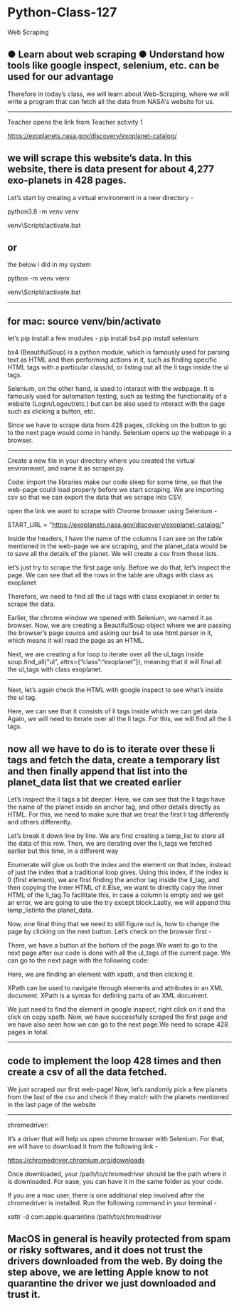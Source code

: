 # Python-Class-127
Web Scraping

● Learn about web scraping
● Understand how tools like google inspect, selenium, etc. can
be used for our advantage
-----------------------------------------

 
Therefore in today’s class, we will learn about Web-Scraping, where we will write a program that can fetch all the data from NASA's website for us.

-------------------------------------------------------------------------------

Teacher opens the link from Teacher activity 1



https://exoplanets.nasa.gov/discovery/exoplanet-catalog/


we will scrape this website’s data. In this website, there is data present for about 4,277 exo-planets in 428 pages. 
---------------------------------------------------------
Let’s start by creating a virtual environment in a new directory -


python3.8 -m venv venv

venv\Scripts\activate.bat


or
---------------------------------
the below i did in my system


python -m venv venv


venv\Scripts\activate.bat



---------------------
for mac:
source venv/bin/activate
-------------------------
let’s pip install a few modules -
pip install bs4
pip install selenium

bs4 (​BeautifulSoup​) ​is a python module, which is famously used for parsing text as HTML and then performing actions in it, such as finding specific HTML tags with a particular class/id, or listing out all the li tags inside the ul tags.



Selenium, on the other hand, is used to interact with the webpage. It is famously used for automation testing, such as testing the functionality of a website (Login/Logout/etc.) but can be also used to interact with the page such as clicking a button, etc.


Since we have to scrape data from 428 pages, clicking on the button to go to the next page would come in handy.
Selenium opens up the webpage in a browser.

-----------------------------------------------------------

Create a new file in your directory where you created the virtual environment, and name it as scraper.py.

Code:
import the libraries
make our code sleep for some time, so that the web-page could load properly before we start scraping. We are importing csv so that we can export the data that we scrape into CSV.

open the link we want to scrape with Chrome browser using Selenium -

 START_URL​ ​= "https://exoplanets.nasa.gov/discovery/exoplanet-catalog/"
 
 
 Inside the headers, I have the name of the columns I can see on the table mentioned in the web-page we are scraping, and the planet_data would be to save all the details of the planet. We will create a csv from these lists.
 
 
 let’s just try to scrape the first page only.
Before we do that, let’s inspect the page. We can see that all the rows in the table are ​ul​ tags with ​class​ as exoplanet​


Therefore, we need to find all the ul tags with class exoplanet in order to scrape the data.

Earlier, the chrome window we opened with Selenium, we named it as browser. Now, we are creating a BeautifulSoup object where we are
passing the browser’s page source and asking our bs4 to use html.parser in it, which means it will read the page as an HTML.


Next, we are creating a for loop to iterate over all the ul_tags inside soup.find_all(“ul”, attrs={“class”:“exoplanet”}), meaning that it will final
all the ul_tags with class exoplanet.

----------------
Next, let’s again check the HTML with google inspect to see what’s inside the ul tag.

Here, we can see that it consists of li tags inside which we can get data. Again, we will need to iterate over all the li tags. For this, we will find all the
li tags.

now all we have to do is to iterate over these li tags and fetch the data, create a temporary list and then finally append that list into the
planet_data list that we created earlier
--------
Let’s inspect the li tags a bit deeper.
Here, we can see that the li tags have the name of the planet inside an anchor tag, and other details directly as HTML. For this, we need to make
sure that we treat the first li tag differently and others differently.


Let’s break it down line by line. We are first creating a temp_list to store all the data of this row.
Then, we are iterating over the li_tags we fetched earlier but this time, in a different way


Enumerate will give us both the index and the element on that index, instead of just the index that a traditional loop gives.
Using this index, if the index is 0 (first element), we are first finding the anchor tag inside the li_tag, and then
copying the inner HTML of it.Else, we want to directly copy the inner HTML of the li_tag.To facilitate this, in case a column is
empty and we get an error, we are going to use the try except block.Lastly, we will append this temp_listinto the planet_data.


Now, one final thing that we need to still figure out is, how to change the page by clicking on the next button.
Let’s check on the browser first -

There, we have a button at the bottom of the page.We want to go to the next page after our code is done with all the ul_tags
of the current page. We can go to the next page with the following code:

Here, we are finding an element with xpath, and then clicking it.

XPath can be used to navigate through elements and attributes in an XML document. XPath is a syntax for defining parts of an XML document.

We just need to find the element in google inspect, right click on it and the click on copy xpath.
Now, we have successfully scraped the first page and we have also seen how we can go to the next page.We need to scrape 428 pages in total.

***********************************
code to implement the loop 428 times and then create a csv of all the data fetched.
---------------------------------

 We just scraped our first web-page! Now, let’s randomly pick a few planets from the last of the csv and check if they match with the
planets mentioned in the last page of the website


****************************
chromedriver:

It’s a driver that will help us open chrome browser with Selenium. For that, we will have to download it from the following link -

https://chromedriver.chromium.org/downloads

Once downloaded, your /path/to/chromedriver​ should be the path where it is downloaded. 
For ease, you can have it in the same folder as your code.


If you are a mac user, there is one additional step involved after the chromedriver is installed. Run the following command in your terminal -

 xattr -d com.apple.quarantine /path/to/chromedriver

MacOS in general is heavily protected from spam or risky softwares, and it does not trust the drivers downloaded from the web. By doing the step above, we are letting Apple know to not quarantine the driver we just downloaded and trust it.
-----------------------------------------------------------------------
